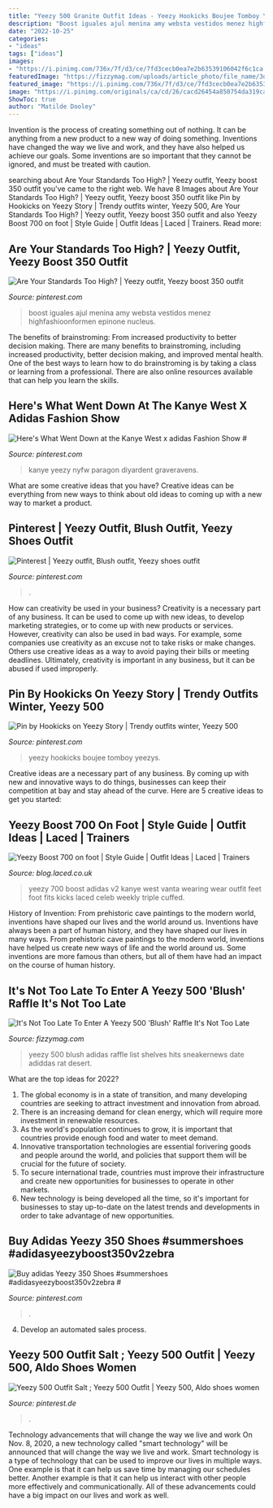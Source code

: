 ```yaml
---
title: "Yeezy 500 Granite Outfit Ideas - Yeezy Hookicks Boujee Tomboy Yeezys"
description: "Boost iguales ajul menina amy websta vestidos menez highfashioonformen epinone nucleus"
date: "2022-10-25"
categories:
- "ideas"
tags: ["ideas"]
images:
- "https://i.pinimg.com/736x/7f/d3/ce/7fd3cecb0ea7e2b63539106042f6c1ca.jpg"
featuredImage: "https://fizzymag.com/uploads/article_photo/file_name/3d32158e-1ec8-486c-b356-4cc189ea8ff4/adidas-yeezy-500-blush-raffle-1.jpg"
featured_image: "https://i.pinimg.com/736x/7f/d3/ce/7fd3cecb0ea7e2b63539106042f6c1ca.jpg"
image: "https://i.pinimg.com/originals/ca/cd/26/cacd26454a850754da319ca6ca6038c8.png"
ShowToc: true
author: "Matilde Dooley"
---
```



Invention is the process of creating something out of nothing. It can be anything from a new product to a new way of doing something. Inventions have changed the way we live and work, and they have also helped us achieve our goals. Some inventions are so important that they cannot be ignored, and must be treated with caution.

	

		
searching about Are Your Standards Too High? | Yeezy outfit, Yeezy boost 350 outfit you've came to the right web. We have 8 Images about Are Your Standards Too High? | Yeezy outfit, Yeezy boost 350 outfit like Pin by Hookicks on Yeezy Story | Trendy outfits winter, Yeezy 500, Are Your Standards Too High? | Yeezy outfit, Yeezy boost 350 outfit and also Yeezy Boost 700 on foot | Style Guide | Outfit Ideas | Laced | Trainers. Read more:
		
    
## Are Your Standards Too High? | Yeezy Outfit, Yeezy Boost 350 Outfit

<img loading=lazy src="https://i.pinimg.com/736x/74/56/aa/7456aa8d64d62029baa5df57ae71f726.jpg" onerror="this.onerror=null;this.src='https://tse4.mm.bing.net/th?id=OIP.oOGoyH6-Y4-PVzXEUXGYKgAAAA&amp;pid=15.1';" alt="Are Your Standards Too High? | Yeezy outfit, Yeezy boost 350 outfit">

_Source: pinterest.com_

>boost iguales ajul menina amy websta vestidos menez highfashioonformen epinone nucleus. 

	

The benefits of brainstroming: From increased productivity to better decision making.
There are many benefits to brainstroming, including increased productivity, better decision making, and improved mental health. One of the best ways to learn how to do brainstroming is by taking a class or learning from a professional. There are also online resources available that can help you learn the skills.

    
## Here&#039;s What Went Down At The Kanye West X Adidas Fashion Show #

<img loading=lazy src="https://i.pinimg.com/736x/7f/d3/ce/7fd3cecb0ea7e2b63539106042f6c1ca.jpg" onerror="this.onerror=null;this.src='https://tse2.mm.bing.net/th?id=OIP.A2TsKIcdMxWq8gN2uHuYSAAAAA&amp;pid=15.1';" alt="Here&#039;s What Went Down at the Kanye West x adidas Fashion Show #">

_Source: pinterest.com_

>kanye yeezy nyfw paragon diyardent graveravens. 

	

What are some creative ideas that you have?
Creative ideas can be everything from new ways to think about old ideas to coming up with a new way to market a product.

    
## Pinterest | Yeezy Outfit, Blush Outfit, Yeezy Shoes Outfit

<img loading=lazy src="https://i.pinimg.com/736x/00/67/81/006781ca4f24b203a22715b3f506341d.jpg" onerror="this.onerror=null;this.src='https://tse1.mm.bing.net/th?id=OIP.0wuDR8PV_bbCh24NSM5SkwHaJK&amp;pid=15.1';" alt="Pinterest | Yeezy outfit, Blush outfit, Yeezy shoes outfit">

_Source: pinterest.com_

>. 

	

How can creativity be used in your business?
Creativity is a necessary part of any business. It can be used to come up with new ideas, to develop marketing strategies, or to come up with new products or services. However, creativity can also be used in bad ways. For example, some companies use creativity as an excuse not to take risks or make changes. Others use creative ideas as a way to avoid paying their bills or meeting deadlines. Ultimately, creativity is important in any business, but it can be abused if used improperly.

    
## Pin By Hookicks On Yeezy Story | Trendy Outfits Winter, Yeezy 500

<img loading=lazy src="https://i.pinimg.com/originals/85/ae/82/85ae8260b9b1952bab77fd06a478d747.jpg" onerror="this.onerror=null;this.src='https://tse3.mm.bing.net/th?id=OIP.D3QsOUenwY8TrHPWWTxvGwHaHk&amp;pid=15.1';" alt="Pin by Hookicks on Yeezy Story | Trendy outfits winter, Yeezy 500">

_Source: pinterest.com_

>yeezy hookicks boujee tomboy yeezys. 

	

Creative ideas are a necessary part of any business. By coming up with new and innovative ways to do things, businesses can keep their competition at bay and stay ahead of the curve. Here are 5 creative ideas to get you started:

    
## Yeezy Boost 700 On Foot | Style Guide | Outfit Ideas | Laced | Trainers

<img loading=lazy src="https://i0.wp.com/blog.laced.co.uk/wp-content/uploads/2019/06/Yeezy-Boost-700-on-feet.jpg?fit=710%2C997&amp;ssl=1" onerror="this.onerror=null;this.src='https://tse1.mm.bing.net/th?id=OIP.4gaap1IzVITMjY29CXaOxQHaKZ&amp;pid=15.1';" alt="Yeezy Boost 700 on foot | Style Guide | Outfit Ideas | Laced | Trainers">

_Source: blog.laced.co.uk_

>yeezy 700 boost adidas v2 kanye west vanta wearing wear outfit feet foot fits kicks laced celeb weekly triple cuffed. 

	

History of Invention: From prehistoric cave paintings to the modern world, inventions have shaped our lives and the world around us.
Inventions have always been a part of human history, and they have shaped our lives in many ways. From prehistoric cave paintings to the modern world, inventions have helped us create new ways of life and the world around us. Some inventions are more famous than others, but all of them have had an impact on the course of human history.

    
## It&#039;s Not Too Late To Enter A Yeezy 500 &#039;Blush&#039; Raffle It&#039;s Not Too Late

<img loading=lazy src="https://fizzymag.com/uploads/article_photo/file_name/3d32158e-1ec8-486c-b356-4cc189ea8ff4/adidas-yeezy-500-blush-raffle-1.jpg" onerror="this.onerror=null;this.src='https://tse2.mm.bing.net/th?id=OIP.7aNn3tNBt0bD0ePrBi5QbgHaFM&amp;pid=15.1';" alt="It&#039;s Not Too Late To Enter A Yeezy 500 &#039;Blush&#039; Raffle It&#039;s Not Too Late">

_Source: fizzymag.com_

>yeezy 500 blush adidas raffle list shelves hits sneakernews date adiddas rat desert. 

	

What are the top ideas for 2022?
1. The global economy is in a state of transition, and many developing countries are seeking to attract investment and innovation from abroad.
2. There is an increasing demand for clean energy, which will require more investment in renewable resources.
3. As the world's population continues to grow, it is important that countries provide enough food and water to meet demand.
4. Innovative transportation technologies are essential forivering goods and people around the world, and policies that support them will be crucial for the future of society.
5. To secure international trade, countries must improve their infrastructure and create new opportunities for businesses to operate in other markets.
6. New technology is being developed all the time, so it's important for businesses to stay up-to-date on the latest trends and developments in order to take advantage of new opportunities.

    
## Buy Adidas Yeezy 350 Shoes #summershoes #adidasyeezyboost350v2zebra #

<img loading=lazy src="https://i.pinimg.com/originals/ca/cd/26/cacd26454a850754da319ca6ca6038c8.png" onerror="this.onerror=null;this.src='https://tse2.mm.bing.net/th?id=OIP.F2-g5CKwfpILG_kEisw1HAHaHa&amp;pid=15.1';" alt="Buy adidas Yeezy 350 Shoes #summershoes #adidasyeezyboost350v2zebra #">

_Source: pinterest.com_

>. 

	

4. Develop an automated sales process.

    
## Yeezy 500 Outfit Salt ; Yeezy 500 Outfit | Yeezy 500, Aldo Shoes Women

<img loading=lazy src="https://i.pinimg.com/736x/f1/98/2e/f1982e0572048c64356f428a266c8765.jpg" onerror="this.onerror=null;this.src='https://tse2.mm.bing.net/th?id=OIP.0YSo-iaec0SQhmdWrY3gQQHaHP&amp;pid=15.1';" alt="Yeezy 500 Outfit Salt ; Yeezy 500 Outfit | Yeezy 500, Aldo shoes women">

_Source: pinterest.de_

>. 

	

Technology advancements that will change the way we live and work
On Nov. 8, 2020, a new technology called "smart technology" will be announced that will change the way we live and work. Smart technology is a type of technology that can be used to improve our lives in multiple ways. One example is that it can help us save time by managing our schedules better. Another example is that it can help us interact with other people more effectively and communicationally. All of these advancements could have a big impact on our lives and work as well.


